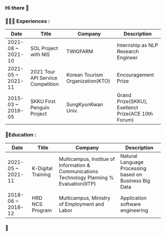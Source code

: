 ### Hi there 👋

<!--
**213JJH/213JJH** is a ✨ _special_ ✨ repository because its `README.md` (this file) appears on your GitHub profile.

Here are some ideas to get you started:

- 🔭 I’m currently working on ...
- 🌱 I’m currently learning ...
- 👯 I’m looking to collaborate on ...
- 🤔 I’m looking for help with ...
- 💬 Ask me about ...
- 📫 How to reach me: ...
- 😄 Pronouns: ...
- ⚡ Fun fact: ...
-->

### 🧑🏻‍💻 Experiences : 
|Date|Title|Company|Description|
|---|---|---|---|
|2021-08 ~ 2021-10|SOL Project with NIS|TWIGFARM|Internship as NLP Research Engineer|
|2021-05 ~ 2021-11|2021 Tour API Service Competition|Korean Tourism Organization(KTO)|Encouragement Prize|
|2015-03 ~ 2016-05|SKKU First Penguin Project|SungKyunKwan Univ.|Grand Prize(SKKU), Exellenct Prize(ACE 10th Forum)|

### 🌱Education :
|Date|Title|Company|Description|
|---|---|---|---|
|2021-05 ~ 2021-11|K-Digital Training|Multicampus, Institue of Information & Communications Technology Planning % Evaluation(IITP)|Natural Language Processing based on Business Big Data|
|2018-06 ~ 2018-12|HRD NCS Program|Multicampus, Ministry of Employment and Labor|Application software engineering|

### 💬
